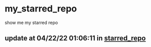 # my_starred_repo
show me my starred repo

update at 04/22/22 01:06:11 in [starred_repo](./index.html)
---

